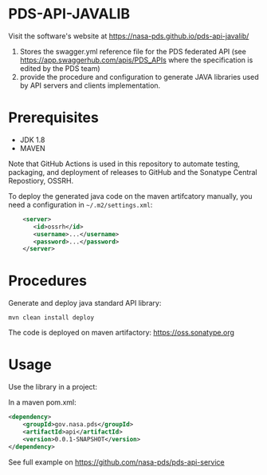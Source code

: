 # PDS-API-JAVALIB

Visit the software's website at https://nasa-pds.github.io/pds-api-javalib/

1. Stores the swagger.yml reference file for the PDS federated API (see https://app.swaggerhub.com/apis/PDS_APIs where the specification is edited by the PDS team)
2. provide the procedure and configuration to generate JAVA libraries used by API servers and clients implementation.


# Prerequisites

- JDK 1.8
- MAVEN

Note that GitHub Actions is used in this repository to automate testing, packaging, and deployment of releases to GitHub and the Sonatype Central Repostiory, OSSRH.

To deploy the generated java code on the maven artifcatory manually, you need a configuration in `~/.m2/settings.xml`:

```xml
    <server>
       <id>ossrh</id>
       <username>...</username>
       <password>...</password>
    </server>
```



# Procedures

Generate and deploy java standard API library:

    mvn clean install deploy


The code is deployed on maven artifactory: https://oss.sonatype.org

    
# Usage

Use the library in a project:

In a maven pom.xml:

```xml
<dependency>
    <groupId>gov.nasa.pds</groupId>
    <artifactId>api</artifactId>
    <version>0.0.1-SNAPSHOT</version>
</dependency>

```

See full example on https://github.com/nasa-pds/pds-api-service
